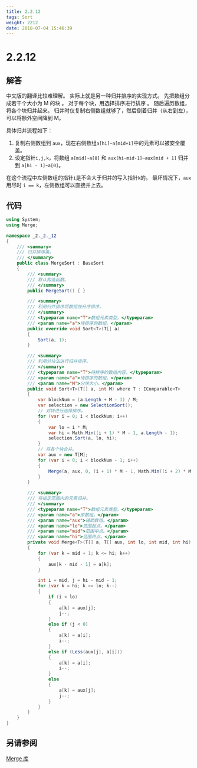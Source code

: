 ```yaml
---
title: 2.2.12
tags: Sort
weight: 2212
date: 2018-07-04 15:46:39
---
```


# 2.2.12


## 解答

中文版的翻译比较难理解。
实际上就是另一种归并排序的实现方式。 
先把数组分成若干个大小为 M 的块 。
对于每个块，用选择排序进行排序 。
随后遍历数组，将各个块归并起来。
归并时仅复制右侧数组就够了，然后倒着归并（从右到左），可以将额外空间降到 M。

具体归并流程如下：

1. 复制右侧数组到 `aux`，现在右侧数组`a[hi]~a[mid+1]`中的元素可以被安全覆盖。
2. 设定指针`i,j,k`，将数组  `a[mid]~a[0]` 和 `aux[hi-mid-1]~aux[mid + 1]` 归并到 `a[hi - 1]~a[0]`。

在这个流程中左侧数组的指针`i`是不会大于归并的写入指针`k`的。
最坏情况下，`aux`用尽时 `i == k`，左侧数组可以直接并上去。

## 代码

```csharp
using System;
using Merge;

namespace _2._2._12
{
    /// <summary>
    /// 归并排序类。
    /// </summary>
    public class MergeSort : BaseSort
    {
        /// <summary>
        /// 默认构造函数。
        /// </summary>
        public MergeSort() { }

        /// <summary>
        /// 利用归并排序将数组按升序排序。
        /// </summary>
        /// <typeparam name="T">数组元素类型。</typeparam>
        /// <param name="a">待排序的数组。</param>
        public override void Sort<T>(T[] a)
        {
            Sort(a, 1);
        }

        /// <summary>
        /// 利用分块法进行归并排序。
        /// </summary>
        /// <typeparam name="T">待排序的数组内容。</typeparam>
        /// <param name="a">待排序的数组。</param>
        /// <param name="M">分块大小。</param>
        public void Sort<T>(T[] a, int M) where T : IComparable<T>
        {
            var blockNum = (a.Length + M - 1) / M;
            var selection = new SelectionSort();
            // 对块进行选择排序。
            for (var i = 0; i < blockNum; i++)
            {
                var lo = i * M;
                var hi = Math.Min((i + 1) * M - 1, a.Length - 1);
                selection.Sort(a, lo, hi);
            }
            // 将各个块合并。
            var aux = new T[M];
            for (var i = 0; i < blockNum - 1; i++)
            {
                Merge(a, aux, 0, (i + 1) * M - 1, Math.Min((i + 2) * M - 1, a.Length - 1));
            }
        }

        /// <summary>
        /// 将指定范围内的元素归并。
        /// </summary>
        /// <typeparam name="T">数组元素类型。</typeparam>
        /// <param name="a">原数组。</param>
        /// <param name="aux">辅助数组。</param>
        /// <param name="lo">范围起点。</param>
        /// <param name="mid">范围中点。</param>
        /// <param name="hi">范围终点。</param>
        private void Merge<T>(T[] a, T[] aux, int lo, int mid, int hi) where T : IComparable<T>
        {
            for (var k = mid + 1; k <= hi; k++)
            {
                aux[k - mid - 1] = a[k];
            }

            int i = mid, j = hi - mid - 1;
            for (var k = hi; k >= lo; k--)
            {
                if (i < lo)
                {
                    a[k] = aux[j];
                    j--;
                }
                else if (j < 0)
                {
                    a[k] = a[i];
                    i--;
                }
                else if (Less(aux[j], a[i]))
                {
                    a[k] = a[i];
                    i--;
                }
                else
                {
                    a[k] = aux[j];
                    j--;
                }
            }
        }
    }
}
```

## 另请参阅

[Merge 库](https://github.com/ikesnowy/Algorithms-4th-Edition-in-Csharp/tree/master/2%20Sorting/2.2/Merge)
